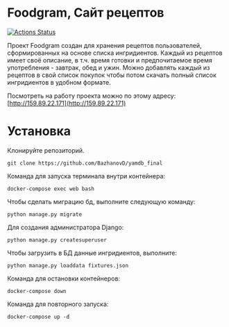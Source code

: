 # Foodgram, Сайт рецептов
[![Actions Status](https://github.com/BazhanovD/foodgram-project/workflows/Foodgram/badge.svg)](https://github.com/BazhanovD/foodgram/actions)

Проект Foodgram создан для хранения рецептов пользователей, сформированных на основе списка ингридиентов. Каждый из рецептов имеет своё описание, в т.ч. время готовки и предпочитаемое время употребления - завтрак, обед и ужин. Можно добавлять каждый из рецептов в свой список покупок чтобы потом скачать полный список ингридиентов в удобном формате.

Посмотреть на работу проекта можно по этому адресу: [http://159.89.22.171](http://159.89.22.171)

# Установка
Клонируйте репозиторий.
```
git clone https://github.com/BazhanovD/yamdb_final
```
Команда для запуска терминала внутри контейнера:
```
docker-compose exec web bash
```
Чтобы сделать миграцию бд, выполните следующую команду:
```
python manage.py migrate
```
Для создания администратора Django:
```
python manage.py createsuperuser
```
Чтобы загрузить в БД данные ингридиентов, выполните:
```
python manage.py loaddata fixtures.json
```
Команда для остановки контейнеров:
```
docker-compose down
```
Команда для повторного запуска:
```
docker-compose up -d
```


